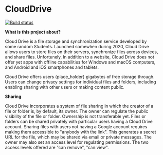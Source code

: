 # CloudDrive

[![Build status](https://ci.appveyor.com/api/projects/status/d26owcnvvl4wsii1?svg=true)](https://ci.appveyor.com/project/DatabaseDropper/clouddrive)

**What is this project about?**

Cloud Drive is a file storage and synchronization service developed by some random Students. Launched somewhen during 2020, Cloud Drive allows users to store files on their servers, synchronize files across devices, and share files. Unfortunely, In addition to a website, Cloud Drive does not offer yet apps with offline capabilities for Windows and macOS computers, and Android and iOS smartphones and tablets.

Cloud Drive offers users {place_holder} gigabytes of free storage through. Users can change privacy settings for individual files and folders, including enabling sharing with other users or making content public.

**Sharing**

Cloud Drive incorporates a system of file sharing in which the creator of a file or folder is, by default, its owner. The owner can regulate the public visibility of the file or folder. Ownership is not transferable yet. Files or folders can be shared privately with particular users having a Cloud Drive account. Sharing files with users not having a Google account requires making them accessible to "anybody with the link". This generates a secret URL for the file, which may be shared via email or private messages. The owner may also set an access level for regulating permissions. The two access levels offered are "can remove", "can view".
